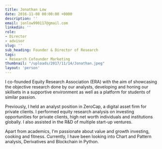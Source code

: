```yaml
---
title: Jonathan Low
date: 2016-11-08 00:00:00 +0000
description: ''
email: jonlow990117@gmail.com
linkedin: ''
role:
- Director
- advisor
slug: ''
sub_heading: Founder & Director of Research
tags:
- Research Cofounder Marketing
thumbnail: "/uploads/2017/11/14/Jonathan.jpeg"
layout: 'person'
---
```


I co-founded Equity Research Association (ERA) with the aim of showcasing the objective research done by our analysts, developing and honing our skillsets in a supportive environment as well as a platform for students of similar passion.

Previously, I held an analyst position in ZeroCap, a digital asset firm for private clients. I performed equity research analysis on investing opportunities for private clients, high net worth individuals and institutions globally. I also assisted in the R&D of multiple start-up ventures.

Apart from academics, I'm passionate about value and growth investing, cooking and fitness. Currently, I have been looking into Chart and Pattern analysis, Derivatives and Blockchain in Python.
